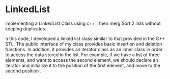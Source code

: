 # LinkedList
implementing a LinkedList Class using c++ , then merg Sort 2 lists without keeping duplicates.

n this code, I developed a linked list class similar to that provided in the C++ STL.
The public interface of my class provides basic insertion and deletion functions. In
addition, it provides an iterator class as an inner class in order to access the data stored in
the list. For example, if we have a list of three elements, and want to access the second
element, we should declare an iterator and initialize it to the position of the first element, and
move to the second position .
